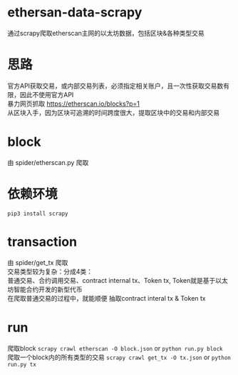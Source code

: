 # ethersan-data-scrapy
通过scrapy爬取etherscan主网的以太坊数据，包括区块&各种类型交易

# 思路
官方API获取交易，或内部交易列表，必须指定相关账户，且一次性获取交易数有限，因此不使用官方API <br>
暴力网页抓取  https://etherscan.io/blocks?p=1 <br>
从区块入手，因为区块可追溯的时间跨度很大，提取区块中的交易和内部交易 <br>

# block
由 spider/etherscan.py 爬取

# 依赖环境
`pip3 install scrapy`

# transaction
由 spider/get_tx 爬取 <br>
交易类型较为复杂：分成4类：<br>
普通交易、合约调用交易、contract internal tx、Token tx, Token就是基于以太坊智能合约开发的新型代币 <br>
在爬取普通交易的过程中，就能顺便 抽取contract interal tx & Token tx <br>

# run
爬取block `scrapy crawl etherscan -O block.json` or `python run.py block` <br>
爬取一个block内的所有类型的交易  `scrapy crawl get_tx -O tx.json` or `python run.py tx`



